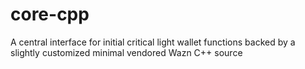 # core-cpp
A central interface for initial critical light wallet functions backed by a slightly customized minimal vendored Wazn C++ source
